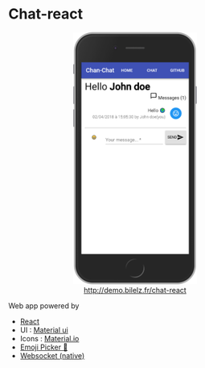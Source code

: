 # Chat-react


<p align="center">
<a href="http://demo.bilelz.fr/chat-react">
<img src="public/chat-react.png" height="500"><br/>
http://demo.bilelz.fr/chat-react</a>
</p>

Web app powered by 
* [React](https://reactjs.org)
* UI : [Material ui](http://www.material-ui.com)
* Icons : [Material.io](https://material.io/icons/)
* [Emoji Picker 🏬](https://missive.github.io/emoji-mart/)
* [Websocket (native)](https://github.com/bilelz/chan-react-websocket/blob/master/app.js)



